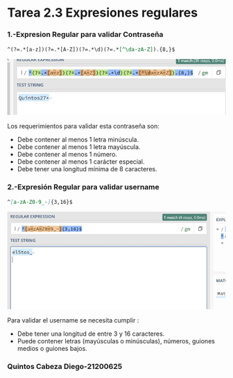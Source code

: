 # Tarea 2.3 Expresiones regulares

### 1.-Expresion Regular para validar Contraseña
```markdown
^(?=.*[a-z])(?=.*[A-Z])(?=.*\d)(?=.*[^\da-zA-Z]).{8,}$
```
![screenshot](https://github.com/diegoquintos/LengAutomatas/blob/main/imgautomatas/img1.JPG)

Los requerimientos para validar esta contraseña son:
- Debe contener al menos 1 letra minúscula.
- Debe contener al menos 1 letra mayúscula.
- Debe contener al menos 1 número.
- Debe contener al menos 1 carácter especial.
- Debe tener una longitud mínima de 8 caracteres.

### 2.-Expresión Regular para validar username

```markdown
^[a-zA-Z0-9_-]{3,16}$
```
![screenshot](https://github.com/diegoquintos/LengAutomatas/blob/main/imgautomatas/img2.JPG)

Para validar el username se necesita cumplir :
- Debe tener una longitud de entre 3 y 16 caracteres.
- Puede contener letras (mayúsculas o minúsculas), números, guiones medios o guiones bajos.

### Quintos Cabeza Diego-21200625
